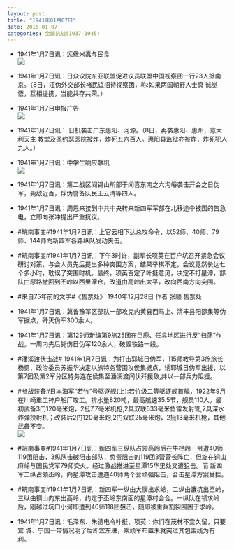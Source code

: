```yaml
---
layout: post
title: "1941年01月07日"
date: 2016-01-07
categories: 全面抗战(1937-1945)
---
```


<meta name="referrer" content="no-referrer" />

- 1941年1月7日讯：惩儆米蠧与民食 <br/><img src="https://ww4.sinaimg.cn/large/aca367d8jw1ezrazmbae5j20pj0z0e0n.jpg" />

- 1941年1月7日讯：日众议院东亚联盟促进议员联盟中国视察团一行23人抵南 京。（8日，汪伪外交部长褚民谊招待视察团，称:如果两国朝野人士真 诚觉悟，互相提携，当能共存共荣。） 

- 1941年1月7日申报广告 <br/><img src="https://ww2.sinaimg.cn/large/aca367d8jw1ezr99f7ljrj20kh0h4ad4.jpg" />

- 1941年1月7日讯： 日机袭击广东惠阳、河源。（8日，再袭惠阳、惠州，意大利天主 教堂及圣约瑟医院被炸，炸死五六百人。惠阳县监狱亦被炸，炸死犯人 九人。） 

- 1941年1月7日讯：中学生响应献机 <br/><img src="https://ww3.sinaimg.cn/large/aca367d8jw1ezr7igm1klj20jp0hamzs.jpg" />

- 1941年1月7日讯：第二战区阎锡山所部于闻喜东南之六沟峪袭击开会之日伪 军，毙敌近百，俘伪警备队民王云清等四人。 

- 1941年1月7日讯：周恩来接到中共中央转来新四军军部在北移途中被围的告急 电，立即向张冲提出严重抗议。 

- #皖南事变#1941年1月7日讯：上官云相下达总攻命令，以52师、40师、79师、144师向新四军各路纵队发动夹击。 

- #皖南事变#1941年1月7日讯：下午3时许，副军长项英在百户坑召开紧急会议研讨对策，与会人员先后提出多种突围方案，结果举棋不定，会议竟然长达七个多小时，耽误了突围时机。最终，项英否定了叶挺意见，决定不打星潭，部队由原路撤回到丕岭以西里潭仓，改道由高岭出太平，改向西南方向突围。  

- #来自75年前的文字#《售票处》 1940年12月28日 作者 张顺 售票处 

- 1941年1月7日讯：冀鲁豫军区部队一部攻克内黄县西马上、清丰县阳邵集等伪军据点，歼灭伪军300余人。 

- 1941年1月7日讯：第129师新编第9旅25团在巨鹿、任县地区进行反“扫荡”作战。一周内先后毙伤日伪军120余人，破毁铁路一段。 

- #潘溪渡伏击战# 1941年1月7日讯：为打击郓城日伪军，115师教导第3旅旅长杨勇、政治委员苏振华决定以旅特务营围攻侯集据点，诱郓城日伪军出援，以第7团及第2军分区特务连在侯集至潘溪渡间伏歼援敌,并以一部兵力阻援。 

- #参战装备#日本海军“若竹”号驱逐舰(上):若竹级二等驱逐舰首舰，1922年9月在川崎重工神户船厂竣工。排水量820吨，最高航速35.5节，舰员110人。最初武备3门120毫米炮，2挺7.7毫米机枪,2具双联533毫米鱼雷发射管,2具深水炸弹投射机；改装后2门120毫米炮,2门双联25毫米炮，2挺13毫米机枪，其他武备不变。 <br/><img src="https://ww1.sinaimg.cn/large/aca367d8jw1ezqpamxiblj20a0060jrg.jpg" />

- #皖南事变#1941年1月7日讯：新四军三纵队占领高岭后在牛栏岭一带遭40师119团阻击，3纵队击破阻击部队，负责阻击的119团3营营长阵亡，但旋在铜山麻岭与国民党军79师交火。经过激战推进至星潭15华里处又遭狙击。而 新四军二纵占领丕岭，向星潭攻击遭遇40师两个营顽强阻击，合击星潭方案受挫。 

- #皖南事变#1941年1月7日讯：新四军一纵由大康出求岭，二纵由濂坑出丕岭，三纵由铜山向东出高岭，约定于丕岭东南面的星潭村会合。一纵队在领求岭后，刚越过坑口小河即遭到40师118团狙击，随即被重兵割裂围困于求岭。 

- 1941年1月7日讯：毛泽东、朱德电令叶挺、项英：你们在茂林不宜久留，只要宣 城、宁国一带情况明了后即宜东进，乘顽军布置未就突过其包围线为有 利。 

